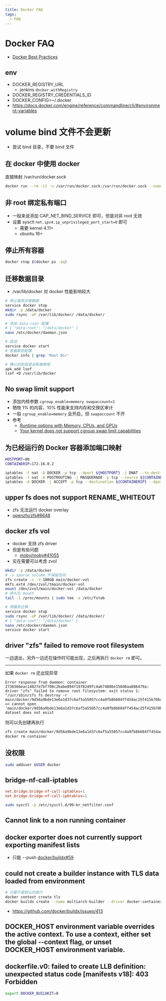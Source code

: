 ```yaml
---
title: Docker FAQ
tags:
  - FAQ
---
```


# Docker FAQ

- [Docker Best Practices](https://gist.github.com/StevenACoffman/41fee08e8782b411a4a26b9700ad7af5)

## env

- DOCKER_REGISTRY_URL
  -  jenkins `docker.withRegistry`
- DOCKER_REGISTRY_CREDENTIALS_ID
- DOCKER_CONFIG=~/.docker
- https://docs.docker.com/engine/reference/commandline/cli/#environment-variables

# volume bind 文件不会更新

- 尝试 bind 目录，不要 bind 文件

## 在 docker 中使用 docker

直接映射 /var/run/docker.sock

```bash
docker run --rm -it -v /var/run/docker.sock:/var/run/docker.sock --name box wener/demo:test
```

## 非 root 绑定私有端口

- 一般来说添加 CAP_NET_BIND_SERVICE 即可，但是对非 root 无效
- 设置 sysctl `net.ipv4.ip_unprivileged_port_start=0` 即可
  - 需要 kernel 4.11+
  - ubuntu 18+

## 停止所有容器

```bash
docker stop $(docker ps -aq)
```

## 迁移数据目录

- /var/lib/docker 对 docker 性能影响较大

```bash
# 停止服务迁移数据
service docker stop
mkdir -p /data/docker
sudo rsync -aP /var/lib/docker/ /data/docker/

# 添加 data-root 配置
# { "data-root": "/data/docker" }
nano /etc/docker/daemon.json

# 启动
service docker start
# 查看新的配置
docker info | grep 'Root Dir'

# 确认旧的目录没有被使用
apk add lsof
lsof +D /var/lib/docker
```

## No swap limit support

- 添加内核参数 `cgroup_enable=memory swapaccount=1`
- 牺牲 1% 的内容，10% 性能来支持内存和交换区审计
- 一般 `cgroup_enable=memory` 会开启，但 `swapaccount` 不开
- 参考
  - [Runtime options with Memory, CPUs, and GPUs](https://docs.docker.com/config/containers/resource_constraints/)
  - [Your kernel does not support cgroup swap limit capabilities](https://docs.docker.com/engine/install/linux-postinstall/#your-kernel-does-not-support-cgroup-swap-limit-capabilities)

## 为已经运行的 Docker 容器添加端口映射

```bash
HOSTPORT=80
CONTAINERIP=172.16.0.2

iptables -t nat -A DOCKER -p tcp --dport ${HOSTPORT} -j DNAT --to-destination ${CONTAINERIP}:${HOSTPORT}
iptables -t nat -A POSTROUTING -j MASQUERADE -p tcp --source ${CONTAINERIP} --destination ${CONTAINERIP} --dport ${HOSTPORT}
iptables -A DOCKER -j ACCEPT -p tcp --destination ${CONTAINERIP} --dport ${HOSTPORT}
```

## upper fs does not support RENAME_WHITEOUT

- zfs 无法运行 docker overlay
- [openzfs/zfs#8648](https://github.com/openzfs/zfs/issues/8648)

## docker zfs vol

- docker 支持 zfs driver
- 但是有些问题
  - [moby/moby#41055](https://github.com/moby/moby/issues/41055)
- 实在需要可以考虑 zvol

```bash
mkdir -p /data/docker
# -s sparse volume 不保留空间
zfs create -s -V 100GB main/docker-vol
mkfs.ext4 /dev/zvol/tmain/docker-vol
mount /dev/zvol/main/docker-vol /data/docker
# 持久化 mount
tail -1 /proc/mounts | sudo tee -a /etc/fstab

# 停服务迁移
service docker stop
sudo rsync -aP /var/lib/docker/ /data/docker/
# { "data-root": "/data/docker" }
nano /etc/docker/daemon.json
service docker start
```

## driver "zfs" failed to remove root filesystem

一边退出，另外一边还在操作时可能出现，之后再执行 `docker rm` 即可。

---

如果 `docker rm` 还出现异常

```
Error response from daemon: container 2736566eac14027e7bf708c2babe894f1978249fc4a674886e158d6aa886479a: driver "zfs" failed to remove root filesystem: exit status 1: "/usr/sbin/zfs fs destroy -r main/docker/9d56a9bde13e6a1d37c6af5a55057cc4a9fb8b684ff454ac25f415b70bc55d0d" => cannot open 'main/docker/9d56a9bde13e6a1d37c6af5a55057cc4a9fb8b684ff454ac25f415b70bc55d0d': dataset does not exist
```

则可以先创建再执行

```bash
zfs create main/docker/9d56a9bde13e6a1d37c6af5a55057cc4a9fb8b684ff454ac25f415b70bc55d0d
docker rm container
```

## 没权限

```bash
sudo adduser $USER docker
```

## bridge-nf-call-iptables

```conf title="/etc/sysctl.d/99-br_netfilter.conf"
net.bridge.bridge-nf-call-iptables=1
net.bridge.bridge-nf-call-ip6tables=1
```

```bash
sudo sysctl -p /etc/sysctl.d/99-br_netfilter.conf
```

## Cannot link to a non running container

##  docker exporter does not currently support exporting manifest lists

- 只能 --push [docker/buildx#59](https://github.com/docker/buildx/issues/59)

## could not create a builder instance with TLS data loaded from environment

```bash
# 只要不是默认的就行
docker context create tls
docker buildx create --name multiarch-builder --driver docker-container --use tls
```

- https://github.com/docker/buildx/issues/413

## DOCKER_HOST environment variable overrides the active context. To use a context, either set the global --context flag, or unset DOCKER_HOST environment variable.


## dockerfile.v0: failed to create LLB definition: unexpected status code [manifests v18]: 403 Forbidden

```bash
export DOCKER_BUILDKIT=0
```
